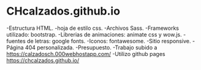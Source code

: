 # CHcalzados.github.io

-Estructura HTML.
-hoja de estilo css.
-Archivos Sass.
-Frameworks utilizado: bootstrap.
-Librerias de animaciones: animate css y wow.js.
-fuentes de letras: google fonts.
-Iconos: fontawesome.
-Sitio responsive.
-Página 404 personalizada.
-Presupuesto.
-Trabajo subido a https://calzadosch.000webhostapp.com/
-Utilizo github pages https://chcalzados.github.io/

